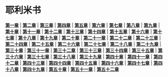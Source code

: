 # 耶利米书
 **[第一章](001.md)** |
 **[第二章](002.md)** |
 **[第三章](003.md)** |
 **[第四章](004.md)** |
 **[第五章](005.md)** |
 **[第六章](006.md)** |
 **[第七章](007.md)** |
 **[第八章](008.md)** |
 **[第九章](009.md)** |
 **[第十章](010.md)** |
 **[第十一章](011.md)** |
 **[第十二章](012.md)** |
 **[第十三章](013.md)** |
 **[第十四章](014.md)** |
 **[第十五章](015.md)** |
 **[第十六章](016.md)** |
 **[第十七章](017.md)** |
 **[第十八章](018.md)** |
 **[第十九章](019.md)** |
 **[第二十章](020.md)** |
 **[第二十一章](021.md)** |
 **[第二十二章](022.md)** |
 **[第二十三章](023.md)** |
 **[第二十四章](024.md)** |
 **[第二十五章](025.md)** |
 **[第二十六章](026.md)** |
 **[第二十七章](027.md)** |
 **[第二十八章](028.md)** |
 **[第二十九章](029.md)** |
 **[第三十章](030.md)** |
 **[第三十一章](031.md)** |
 **[第三十二章](032.md)** |
 **[第三十三章](033.md)** |
 **[第三十四章](034.md)** |
 **[第三十五章](035.md)** |
 **[第三十六章](036.md)** |
 **[第三十七章](037.md)** |
 **[第三十八章](038.md)** |
 **[第三十九章](039.md)** |
 **[第四十章](040.md)** |
 **[第四十一章](041.md)** |
 **[第四十二章](042.md)** |
 **[第四十三章](043.md)** |
 **[第四十四章](044.md)** |
 **[第四十五章](045.md)** |
 **[第四十六章](046.md)** |
 **[第四十七章](047.md)** |
 **[第四十八章](048.md)** |
 **[第四十九章](049.md)** |
 **[第五十章](050.md)** |
 **[第五十一章](051.md)** |
 **[第五十二章](052.md)**